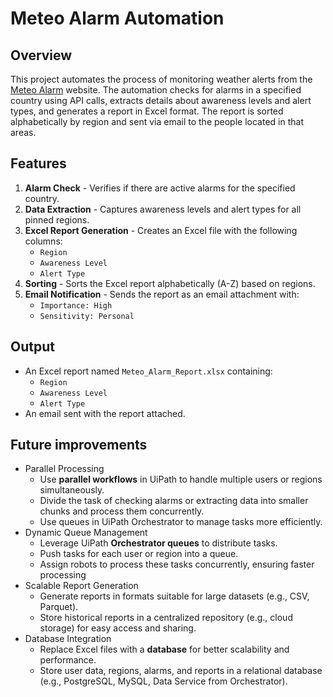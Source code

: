 # Meteo Alarm Automation

## Overview
This project automates the process of monitoring weather alerts from the [Meteo Alarm](https://meteoalarm.org/en/live/) website. The automation checks for alarms in a specified country using API calls, extracts details about awareness levels and alert types, and generates a report in Excel format. The report is sorted alphabetically by region and sent via email to the people located in that areas.

## Features
1. **Alarm Check** - Verifies if there are active alarms for the specified country.
2. **Data Extraction** - Captures awareness levels and alert types for all pinned regions.
3. **Excel Report Generation** - Creates an Excel file with the following columns:
   - `Region`
   - `Awareness Level`
   - `Alert Type`
4. **Sorting** - Sorts the Excel report alphabetically (A-Z) based on regions.
5. **Email Notification** - Sends the report as an email attachment with:
   - `Importance: High`
   - `Sensitivity: Personal`

## Output
- An Excel report named `Meteo_Alarm_Report.xlsx` containing:
  - `Region`
  - `Awareness Level`
  - `Alert Type`
- An email sent with the report attached.

## Future improvements
- Parallel Processing
    - Use **parallel workflows** in UiPath to handle multiple users or regions simultaneously.
    - Divide the task of checking alarms or extracting data into smaller chunks and process them concurrently.
    - Use queues in UiPath Orchestrator to manage tasks more efficiently.
- Dynamic Queue Management
   - Leverage UiPath **Orchestrator queues** to distribute tasks.
   - Push tasks for each user or region into a queue.
   - Assign robots to process these tasks concurrently, ensuring faster processing
- Scalable Report Generation
   - Generate reports in formats suitable for large datasets (e.g., CSV, Parquet).
   - Store historical reports in a centralized repository (e.g., cloud storage) for easy access and sharing.
- Database Integration
   - Replace Excel files with a **database** for better scalability and performance.
   - Store user data, regions, alarms, and reports in a relational database (e.g., PostgreSQL, MySQL, Data Service from Orchestrator).




